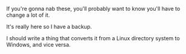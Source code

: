 If you're gonna nab these, you'll probably want to know you'll have to change a lot of it.

It's really here so I have a backup.

I should write a thing that converts it from a Linux directory system to Windows, and vice versa.
